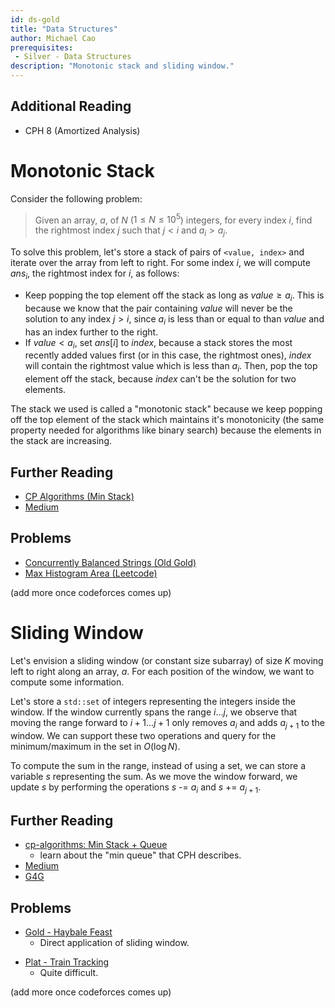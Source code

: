 ```yaml
---
id: ds-gold
title: "Data Structures"
author: Michael Cao 
prerequisites: 
 - Silver - Data Structures
description: "Monotonic stack and sliding window."
---
```


## Additional Reading

 - CPH 8 (Amortized Analysis)

# Monotonic Stack

Consider the following problem: 

> Given an array, $a$, of $N$ ($1 \le N \le 10^5$) integers, for every index $i$, find the rightmost index $j$ such that $j < i$ and $a_i > a_j$. 

To solve this problem, let's store a stack of pairs of `<value, index>` and iterate over the array from left to right.  For some index $i$, we will compute $ans_i$, the rightmost index for $i$, as follows:

- Keep popping the top element off the stack as long as $value \ge a_i$. This is because we know that the pair containing $value$ will never be the solution to any index $j > i$, since $a_i$ is less than or equal to than $value$ and has an index further to the right.
- If $value < a_i$, set $ans[i]$ to $index$, because a stack stores the most recently added values first (or in this case, the rightmost ones), $index$ will contain the rightmost value which is less than $a_i$. Then, pop the top element off the stack, because $index$ can't be the solution for two elements.

The stack we used is called a "monotonic stack" because we keep popping off the top element of the stack which maintains it's monotonicity (the same property needed for algorithms like binary search) because the elements in the stack are increasing. 

## Further Reading

- [CP Algorithms (Min Stack)](https://cp-algorithms.com/data_structures/stack_queue_modification.html)
- [Medium](https://medium.com/@vishnuvardhan623/monotonic-stack-e9dcc4fa8c3e)

## Problems

- [Concurrently Balanced Strings (Old Gold)](http://www.usaco.org/index.php?page=viewproblem2&cpid=194)
- [Max Histogram Area (Leetcode)](https://leetcode.com/problems/largest-rectangle-in-histogram/)

(add more once codeforces comes up)

# Sliding Window 

Let's envision a sliding window (or constant size subarray) of size $K$ moving left to right along an array, $a$. For each position of the window, we want to compute some information. 

Let's store a `std::set` of integers representing the integers inside the window. If the window currently spans the range $i \dots j$, we observe that moving the range forward to $i+1 \dots j+1$ only removes $a_i$ and adds $a_{j+1}$ to the window. We can support these two operations and query for the minimum/maximum in the set in $O(\log N)$. 

To compute the sum in the range, instead of using a set, we can store a variable $s$ representing the sum. As we move the window forward, we update $s$ by performing the operations $s$ -= $a_i$ and $s$ += $a_{j+1}$. 

## Further Reading

- [cp-algorithms: Min Stack + Queue](https://cp-algorithms.com/data_structures/stack_queue_modification.html)
  - learn about the "min queue" that CPH describes. 
- [Medium](https://levelup.gitconnected.com/an-introduction-to-sliding-window-algorithms-5533c4fe1cc7)
- [G4G](https://www.geeksforgeeks.org/window-sliding-technique/)

## Problems

- [Gold - Haybale Feast](http://usaco.org/index.php?page=viewproblem2&cpid=767)
  - Direct application of sliding window.

<optional-content title="Better Memory with Two Passes">

- [Plat - Train Tracking](http://www.usaco.org/index.php?page=viewproblem2&cpid=841)
  - Quite difficult.

</optional-content>

(add more once codeforces comes up)